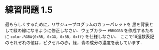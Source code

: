 # 練習問題 1.5

最もらしくするために，リサジュープログラムのカラーパレットを
黒を背景として緑の線になるように修正しなさい．ウェブカラー `#RRGGBB` を作成するために
`color.RGBA{0xRR, 0xGG, 0xBB, 0xff}` を仕様しなさい．
ここで16進数表記のそれぞれの値は，ピクセルの赤，緑，青の成分の濃度を表しています．
